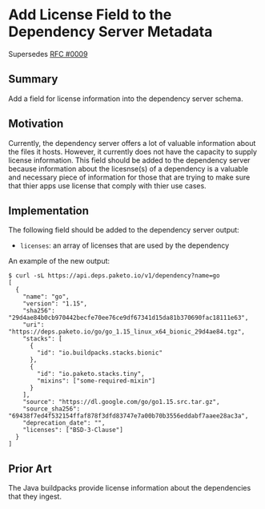 # Add License Field to the Dependency Server Metadata

Supersedes [RFC #0009](https://github.com/paketo-buildpacks/rfcs/blob/main/text/0009-dep-server.md)

## Summary

Add a field for license information into the dependency server schema.

## Motivation

Currently, the dependency server offers a lot of valuable information about the
files it hosts. However, it currently does not have the capacity to supply
license information. This field should be added to the dependency server
because information about the licesnse(s) of a dependency is a valuable and
necessary piece of information for those that are trying to make sure that
thier apps use license that comply with thier use cases.

## Implementation

The following field should be added to the dependency server output:

* `licenses`: an array of licenses that are used by the dependency

An example of the new output:
```
$ curl -sL https://api.deps.paketo.io/v1/dependency?name=go
[
  {
    "name": "go",
    "version": "1.15",
    "sha256": "29d4ae84b0cb970442becfe70ee76ce9df67341d15da81b370690fac18111e63",
    "uri": "https://deps.paketo.io/go/go_1.15_linux_x64_bionic_29d4ae84.tgz",
    "stacks": [
      {
        "id": "io.buildpacks.stacks.bionic"
      },
      {
        "id": "io.paketo.stacks.tiny",
        "mixins": ["some-required-mixin"]
      }
    ],
    "source": "https://dl.google.com/go/go1.15.src.tar.gz",
    "source_sha256": "69438f7ed4f532154ffaf878f3dfd83747e7a00b70b3556eddabf7aaee28ac3a",
    "deprecation_date": "",
    "licenses": ["BSD-3-Clause"]
  }
]
```

## Prior Art

The Java buildpacks provide license information about the dependencies that
they ingest.
